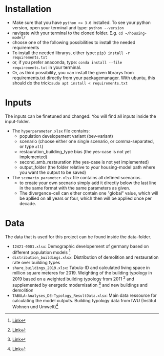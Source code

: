 # Installation
- Make sure that you have `python >= 3.6` installed. To see your python version, open your terminal and type: `python --version`
- navigate with your terminal to the cloned folder. E.g. `cd ~/housing-model/`
- choose one of the following possibilities to install the needed requirements
- To install the needed librarys, either type: `pip3 install -r requirements.txt`
- or, if you prefer anaconda, type: `conda install --file requirements.txt` in your terminal. 
- Or, as third possibility, you can install the given librarys from requirements.txt directly from your packagemanager. With ubuntu, this should do the trick:`sudo apt install < requirements.txt`

# Inputs
The inputs can be finetuned and changed. You will find all inputs inside the input-folder.
- The `hyperparameter.xlsx` file contains: 
    - population developement variant (bev-variant)
    - scenario (choose either one single scenario, or comma-separated, or type `all`)
    - restauration_building_type bias (the yes-case is not yet implemented)
    - second_amb_restauration (the yes-case is not yet implemented)
    - output_folder (the folder relative to your housing-model path where you want the output to be saved)
- The `scenario_parameter.xlsx` file contains all defined scenarios. 
    - to create your own scenario simply add it directly below the last line in the same format with the same parameters as given. 
    - The divergence-cell can either contain one "global" value, which will be apllied on all years or four, which then will be applied once per decade.

# Data
The data that is used for this project can be found inside the data-folder.
- `12421-0001.xlsx`: Demographic developement of germany based on different population models [^1]
- `distribution_buildings.xlsx`: Distribution of demolition and restauration rate over building types
- `share_buildings_2019.xlsx`: Tabula-ID and calculated living space in million square meteres for 2019.  Weighting of the building typology in 2019 based on a weighted building
typology from 2011 [^2] and supplemented by energetic modernisation [^3] and new buildings and demolition
- `TABULA-Analyses_DE-Typology_ResultData.xlsx`: Main data ressource for calculating the model outputs. Building typology data from IWU (Institut Wohnen und Umwelt)[^4]








[^1]: [Link](https://www-genesis.destatis.de/genesis/online?operation=table&code=12421-0001&bypass=true&levelindex=0&levelid=1643115777925#abreadcrumb "German Demographic Developement")
[^2]: [Link](https://www.iwu.de/fileadmin/user_upload/dateien/energie/klima_altbau/Fl%C3%A4chen_Geb%C3%A4udetypologie_Okt_2013.pdf "Weighted building typologiy from 2011")
[^3]:[Link](https://www.iwu.de/fileadmin/publikationen/gebaeudebestand/2018_IWU_CischinskyEtDiefenbach_Datenerhebung-Wohngeb%C3%A4udebestand-2016.pdf "Energetic Modernisation")
[^4]: [Link](https://www.iwu.de/fileadmin/tools/tabula/TABULA-Analyses_DE-Typology_DataTables.zip "Tabula data table")